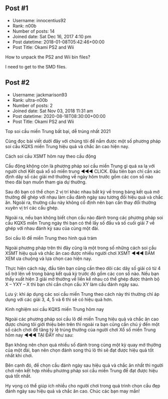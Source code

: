 ## Post #1
- Username: innocentius92
- Rank: n00b
- Number of posts: 14
- Joined date: Sat Dec 16, 2017 4:10 pm
- Post datetime: 2018-01-08T05:42:46+00:00
- Post Title: Okami PS2 and Wii

How to unpack the PS2 and Wii bin files?



I need to get to the SMD files.
## Post #2
- Username: jackmarison93
- Rank: ultra-n00b
- Number of posts: 2
- Joined date: Sat Nov 03, 2018 11:31 am
- Post datetime: 2020-08-18T08:30:00+00:00
- Post Title: Okami PS2 and Wii

Top soi cầu miền Trung bất bại, dễ trúng nhất 2021

Cùng đọc bài viết dưới đây với chúng tôi để nắm được một số phương pháp soi cầu KQXS miền Trung hiệu quả và chắc ăn cao hiện nay.

Cách soi cầu XSMT hôm nay theo cầu động

Cầu động không còn là phương pháp soi cầu miền Trung gì quá xa lạ với người chơi Kết quả xổ số miền trung ◀◀◀ CLICK. Đầu tiên bạn chỉ cần xác định dãy số các giải mở thưởng về ngày hôm trước gồm các con số nào theo đài bạn muốn tham gia dự thưởng.

Sau đó bạn có thể chọn 2 vị trí khác nhau bất kỳ về trong bảng kết quả mở thưởng để ghép với nhau làm cầu đánh ngày sau tương đối hiệu quả và chắc ăn. Ngoài ra, thường cầu này không cố định nên bạn cần thay đổi thường xuyên vị trí các cầu ghép.

Ngoài ra, nếu bạn không biết chọn cầu nào đánh trong các phương pháp soi cầu KQXS miền Trung ngày thì bạn có thể lấy số đầu và số cuối giải 7 về ghép với nhau đánh kỳ sau của cùng một đài.



Soi cầu lô đề miền Trung theo hình quả trám

Ngoài phương pháp trên thì đây cũng là một trong số những cách soi cầu XSMT hiệu quả và chắc ăn cao được nhiều người chơi XSMT ◀◀◀ BẤM XEM ưa chuộng và lựa chọn cao hiện nay.

Thực hiện cách này, đầu tiên bạn cũng cần theo dõi các dãy số giải có từ 4 số trở lên về trong bảng kết quả kỳ trước đó gồm các con số nào. Nếu bạn thấy xuất hiện 3 giải mở thưởng về liền kề nhau có thể ghép được thành bộ X – YXY – X thì bạn chỉ cần chọn cầu XY làm cầu đánh ngày sau.

Lưu ý: khi áp dụng các soi cầu miền Trung theo cách này thì thường chỉ áp dụng với các giải 3, 4, 5 và 6 thì sẽ có hiệu quả hơn.


Kinh nghiệm soi cầu KQXS miền Trung hôm nay

Ngoài các phương pháp soi cầu lô đề miền Trung hiệu quả và chắc ăn cao được chúng tôi giới thiệu bên trên thì ngoài ra bạn cũng cần chú ý đến một số cách chơi để tăng tỷ lệ trúng thưởng của người chơi Xổ số miền Trung hôm nay ◀◀◀ TẠI ĐÂY như sau:

Bạn không nên chọn quá nhiều số đánh trong cùng một kỳ quay mở thưởng của một đài, bạn nên chọn đánh song thủ lô thì sẽ đạt được hiệu quả tốt nhất khi chơi.

Bên cạnh đó, để chọn cầu đánh ngày sau hiệu quả và chắc ăn nhất thì người chơi nên kết hợp nhiều phương pháp soi cầu miền Trung để đạt được hiệu quả tốt nhất.

Hy vọng có thể giúp ích nhiều cho người chơi trong quá trình chọn cầu đẹp đánh ngày sau hiệu quả và chắc ăn cao. Chúc các bạn may mắn!
